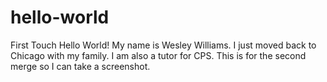 # hello-world
First Touch
Hello World! My name is Wesley Williams. I just moved back to Chicago with my family. I am also a tutor for CPS.
This is for the second merge so I can take a screenshot.
